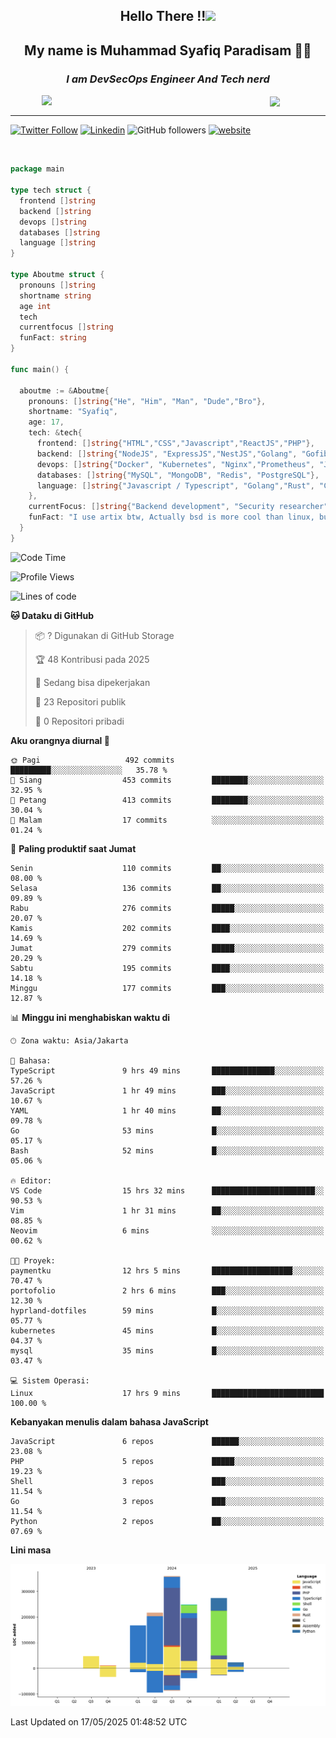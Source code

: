 <h2 align="center">

Hello There !!<img src="https://media.giphy.com/media/12oufCB0MyZ1Go/giphy.gif" width="50"></h2>

<h2 align="center">My name is Muhammad Syafiq Paradisam 👋👋</h2>

<h3 align="center"><em>I am DevSecOps Engineer And Tech nerd
</em></h3>

<img align="left" style="margin-left: 50px" src="https://static.zerochan.net/Alina.Clover.1024.4345060.webp" width="315"/>

<img align="center" style="margin-left: 50px" src="https://i.pinimg.com/736x/69/82/aa/6982aafd816ea48f48d0639c7797915c.jpg" width=250/>

<hr/>

[![Twitter Follow](https://img.shields.io/twitter/follow/misteranmol?label=Follow)](https://x.com/FikkzOutfit)
[![Linkedin](https://img.shields.io/badge/-syafiq-blue?style=square&logo=Linkedin&logoColor=white&link=https://www.linkedin.com/in/syafiq-paradisam/)](https://id.linkedin.com/in/syafiq-paradisam-b72749258)
![GitHub followers](https://img.shields.io/github/followers/syafiqparadisam?label=Follower&style=social)
[![website](https://img.shields.io/badge/Website-46a2f1.svg?&style=flat-square&logo=Google-Chrome&logoColor=white&link=https://anmolsingh.me/)](https://syafiq-paradisam.my.id)

<br/>

```go
package main

type tech struct {
  frontend []string
  backend []string
  devops []string
  databases []string
  language []string
}

type Aboutme struct {
  pronouns []string
  shortname string
  age int
  tech
  currentfocus []string
  funFact: string
}

func main() {

  aboutme := &Aboutme{
    pronouns: []string{"He", "Him", "Man", "Dude","Bro"},
    shortname: "Syafiq",
    age: 17,
    tech: &tech{
      frontend: []string{"HTML","CSS","Javascript","ReactJS","PHP"},
      backend: []string{"NodeJS", "ExpressJS","NestJS","Golang", "Gofiber", "Actixweb", "PHP", "Laravel", "Flask"},
      devops: []string{"Docker", "Kubernetes", "Nginx","Prometheus", "Jaeger", "Grafana", "Linux", "CI / CD"},
      databases: []string{"MySQL", "MongoDB", "Redis", "PostgreSQL"},
      language: []string{"Javascript / Typescript", "Golang","Rust", "C", "PHP","C++"}
    },
    currentFocus: []string{"Backend development", "Security researcher", "Blue team security","DevSecOps engineer"},
    funFact: "I use artix btw, Actually bsd is more cool than linux, but i can't use it because software issue, I am weaboo but not too much"
  }
}

```

<!--START_SECTION:waka-->
![Code Time](http://img.shields.io/badge/Code%20Time-324%20hrs%2017%20mins-blue)

![Profile Views](http://img.shields.io/badge/Profil%20dilihat-0-blue)

![Lines of code](https://img.shields.io/badge/Sejak%20Hello%20World%20aku%20telah%20menulis-1.3%20million%20baris%20kode-blue)

**🐱 Dataku di GitHub** 

> 📦 ? Digunakan di GitHub Storage 
 > 
> 🏆 48 Kontribusi pada 2025
 > 
> 💼 Sedang bisa dipekerjakan
 > 
> 📜 23 Repositori publik 
 > 
> 🔑 0 Repositori pribadi 
 > 
**Aku orangnya diurnal 🐤** 

```text
🌞 Pagi                   492 commits         █████████░░░░░░░░░░░░░░░░   35.78 % 
🌆 Siang                  453 commits         ████████░░░░░░░░░░░░░░░░░   32.95 % 
🌃 Petang                 413 commits         ████████░░░░░░░░░░░░░░░░░   30.04 % 
🌙 Malam                  17 commits          ░░░░░░░░░░░░░░░░░░░░░░░░░   01.24 % 
```
📅 **Paling produktif saat Jumat** 

```text
Senin                    110 commits         ██░░░░░░░░░░░░░░░░░░░░░░░   08.00 % 
Selasa                   136 commits         ██░░░░░░░░░░░░░░░░░░░░░░░   09.89 % 
Rabu                     276 commits         █████░░░░░░░░░░░░░░░░░░░░   20.07 % 
Kamis                    202 commits         ████░░░░░░░░░░░░░░░░░░░░░   14.69 % 
Jumat                    279 commits         █████░░░░░░░░░░░░░░░░░░░░   20.29 % 
Sabtu                    195 commits         ████░░░░░░░░░░░░░░░░░░░░░   14.18 % 
Minggu                   177 commits         ███░░░░░░░░░░░░░░░░░░░░░░   12.87 % 
```


📊 **Minggu ini menghabiskan waktu di** 

```text
🕑︎ Zona waktu: Asia/Jakarta

💬 Bahasa: 
TypeScript               9 hrs 49 mins       ██████████████░░░░░░░░░░░   57.26 % 
JavaScript               1 hr 49 mins        ███░░░░░░░░░░░░░░░░░░░░░░   10.67 % 
YAML                     1 hr 40 mins        ██░░░░░░░░░░░░░░░░░░░░░░░   09.78 % 
Go                       53 mins             █░░░░░░░░░░░░░░░░░░░░░░░░   05.17 % 
Bash                     52 mins             █░░░░░░░░░░░░░░░░░░░░░░░░   05.06 % 

🔥 Editor: 
VS Code                  15 hrs 32 mins      ███████████████████████░░   90.53 % 
Vim                      1 hr 31 mins        ██░░░░░░░░░░░░░░░░░░░░░░░   08.85 % 
Neovim                   6 mins              ░░░░░░░░░░░░░░░░░░░░░░░░░   00.62 % 

🐱‍💻 Proyek: 
paymentku                12 hrs 5 mins       ██████████████████░░░░░░░   70.47 % 
portofolio               2 hrs 6 mins        ███░░░░░░░░░░░░░░░░░░░░░░   12.30 % 
hyprland-dotfiles        59 mins             █░░░░░░░░░░░░░░░░░░░░░░░░   05.77 % 
kubernetes               45 mins             █░░░░░░░░░░░░░░░░░░░░░░░░   04.37 % 
mysql                    35 mins             █░░░░░░░░░░░░░░░░░░░░░░░░   03.47 % 

💻 Sistem Operasi: 
Linux                    17 hrs 9 mins       █████████████████████████   100.00 % 
```

**Kebanyakan menulis dalam bahasa JavaScript** 

```text
JavaScript               6 repos             ██████░░░░░░░░░░░░░░░░░░░   23.08 % 
PHP                      5 repos             █████░░░░░░░░░░░░░░░░░░░░   19.23 % 
Shell                    3 repos             ███░░░░░░░░░░░░░░░░░░░░░░   11.54 % 
Go                       3 repos             ███░░░░░░░░░░░░░░░░░░░░░░   11.54 % 
Python                   2 repos             ██░░░░░░░░░░░░░░░░░░░░░░░   07.69 % 
```



**Lini masa**

![Lines of Code chart](https://raw.githubusercontent.com/syafiqparadisam/syafiqparadisam/master/assets/bar_graph.png)


 Last Updated on 17/05/2025 01:48:52 UTC
<!--END_SECTION:waka-->
